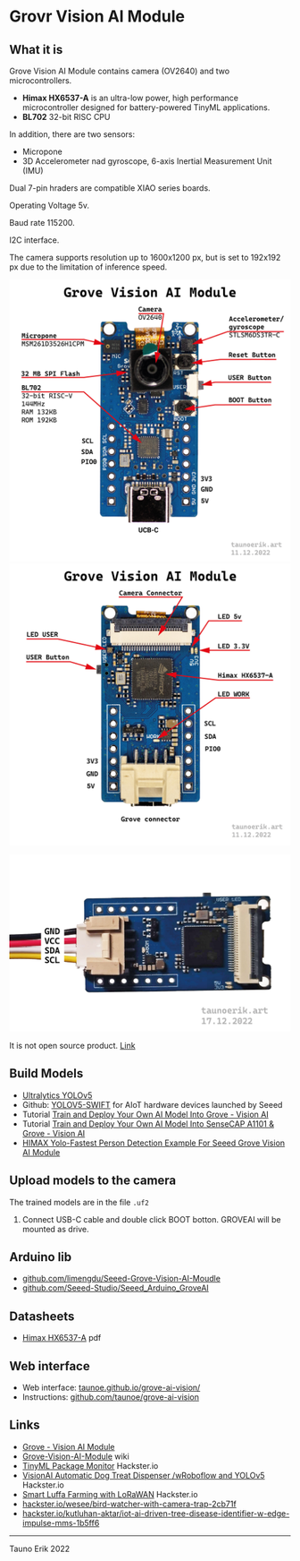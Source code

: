 # Grovr Vision AI Module

## What it is

Grove Vision AI Module contains camera (OV2640) and two microcontrollers.

- **Himax HX6537-A** is an ultra-low power, high performance microcontroller designed for battery-powered TinyML applications.
- **BL702** 32-bit RISC CPU

In addition, there are two sensors:

- Micropone
- 3D Accelerometer nad gyroscope,  6-axis Inertial Measurement Unit (IMU)

Dual 7-pin hraders are compatible XIAO series boards.

Operating Voltage 5v.

Baud rate 115200.

I2C interface.

The camera supports resolution up to 1600x1200 px, but is set to 192x192 px due to the limitation of inference speed.

![Vision AI Module Front](img/Grove_vision_ai-01.jpg)
![Vision AI Module Back](img/Grove_vision_ai-02.jpg)

![Grove pins](img/Grove_pins-01.jpg)

It is not open source product. [Link](https://forum.seeedstudio.com/t/possibility-on-writing-custom-firmware-for-grove-vision-ai-module/266540/6)

## Build Models

- [Ultralytics YOLOv5](https://ultralytics.com/yolov5)
- Github: [YOLOV5-SWIFT](https://github.com/Seeed-Studio/yolov5-swift) for AIoT hardware devices launched by Seeed
- Tutorial [Train and Deploy Your Own AI Model Into Grove - Vision AI](https://wiki.seeedstudio.com/Train-Deploy-AI-Model/)
- Tutorial [Train and Deploy Your Own AI Model Into SenseCAP A1101 & Grove - Vision AI](https://wiki.seeedstudio.com/Train-Deploy-AI-Model-A1101-Grove-Vision-AI/)
- [HIMAX Yolo-Fastest Person Detection Example For Seeed Grove Vision AI Module](https://github.com/HimaxSmartSensing/WE_I_Plus_User_Examples/tree/main/HIMAX_Yolo_Fastest_Person_Detection_Example_For_Grove_AI)

## Upload models to the camera

The trained models are in the file `.uf2`

1. Connect USB-C cable and double click BOOT botton. GROVEAI will be mounted as drive.

## Arduino lib

- [github.com/limengdu/Seeed-Grove-Vision-AI-Moudle](https://github.com/limengdu/Seeed-Grove-Vision-AI-Moudle)
- [github.com/Seeed-Studio/Seeed_Arduino_GroveAI](https://github.com/Seeed-Studio/Seeed_Arduino_GroveAI)

## Datasheets

- [Himax HX6537-A](datasheets/Himax_HX6537-A09TDIG-1111V_Datasheet.pdf) pdf

## Web interface

- Web interface: [taunoe.github.io/grove-ai-vision/](https://taunoe.github.io/grove-ai-vision/)
- Instructions: [github.com/taunoe/grove-ai-vision](https://github.com/taunoe/grove-ai-vision)

## Links

- [Grove - Vision AI Module](https://www.seeedstudio.com/Grove-Vision-AI-Module-p-5457.html)
- [Grove-Vision-AI-Module](https://wiki.seeedstudio.com/Grove-Vision-AI-Module/) wiki
- [TinyML Package Monitor](https://www.hackster.io/hendra/tinyml-package-monitor-ef4710) Hackster.io
- [VisionAI Automatic Dog Treat Dispenser /wRoboflow and YOLOv5](https://www.hackster.io/satoshiii/visionai-automatic-dog-treat-dispenser-wroboflow-and-yolov5-a71fd2) Hackster.io
- [Smart Luffa Farming with LoRaWAN](https://www.hackster.io/meilily-li/smart-luffa-farming-with-lorawan-b705b0) Hackster.io
- [hackster.io/wesee/bird-watcher-with-camera-trap-2cb71f](https://www.hackster.io/wesee/bird-watcher-with-camera-trap-2cb71f)
- [hackster.io/kutluhan-aktar/iot-ai-driven-tree-disease-identifier-w-edge-impulse-mms-1b5ff6](https://www.hackster.io/kutluhan-aktar/iot-ai-driven-tree-disease-identifier-w-edge-impulse-mms-1b5ff6)
___
Tauno Erik 2022
